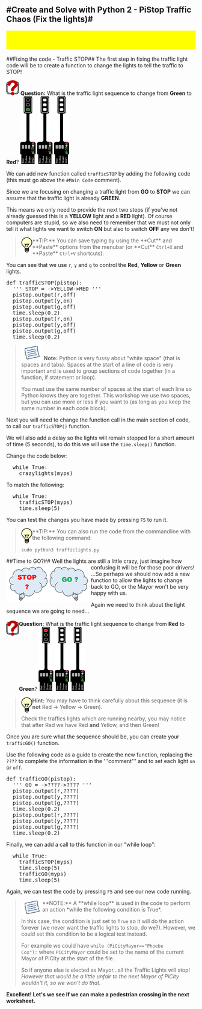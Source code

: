 #Create and Solve with Python 2 - PiStop Traffic Chaos (Fix the lights)#
----------
<img src="img/Y.png" width=1000 height=50 />


##Fixing the code - Traffic STOP##
The first step in fixing the traffic light code will be to create a function to change the lights to tell the traffic to STOP!

<img style="load:left" src="img/quest.png" height=40/> **Question:** 
What is the traffic light sequence to change from **Green** to **Red**?
<img style="load:left" src="img/pi-StopG.png" height=180/>
<img style="load:left" src="img/pi-StopBlank.png" height=180/>
<img style="load:left" src="img/pi-StopBlank.png" height=180/>

We can add new function called <code>trafficSTOP</code> by adding the following code (this must go above the <code>#Main Code</code> comment).

Since we are focusing on changing a traffic light from **GO** to **STOP** we can assume that the traffic light is already **GREEN**.

This means we only need to provide the next two steps (if you've not already guessed this is a **YELLOW** light and a **RED** light).  Of course computers are stupid, so we also need to remember that we must not only tell it what lights we want to switch **ON** but also to switch **OFF** any we don't!

> <img style="float:left" src="img/idea.png" height=40/>
> **TIP:** You can save typing by using the **Cut** and **Paste** options from the menubar (or **Cut** <code>Ctrl+X</code> and **Paste** <code>Ctrl+V</code> shortcuts).

You can see that we use <code>r</code>, <code>y</code> and <code>g</code> to control the **Red**, **Yellow** or **Green** lights.

<pre>
def trafficSTOP(pistop):
  ''' STOP = ->YELLOW->RED '''
  pistop.output(r,off)
  pistop.output(y,on)
  pistop.output(g,off)
  time.sleep(0.2)
  pistop.output(r,on)
  pistop.output(y,off)
  pistop.output(g,off)
  time.sleep(0.2)
</pre>

><img style="load:left" src="img/note.png" height=40/> **Note:** Python is very fussy about "white space" (that is spaces and tabs).  Spaces at the start of a line of code is very important and is used to group sections of code together (in a function, if statement or loop).
>
>You must use the same number of spaces at the start of each line so Python knows they are together.  This workshop we use two spaces, but you can use more or less if you want to (as long as you keep the same number in each code block).

Next you will need to change the function call in the main section of code, to call our <code>trafficSTOP()</code> function.

We will also add a delay so the lights will remain stopped for a short amount of time (5 seconds), to do this we will use the <code>time.sleep()</code> function.

Change the code below:  
<pre>
  while True:
    crazylights(myps)
</pre>
To match the following:
<pre>
  while True:
    trafficSTOP(myps)
    time.sleep(5)
</pre>

You can test the changes you have made by pressing <code>F5</code> to run it.

> <img style="float:left" src="img/idea.png" height=40/>
> **TIP:** You can also run the code from the commandline with the following command:
>
> <code>sudo python3 trafficlights.py</code>
<!---
> <img style="float:left" src="img/idea.png" height=40/>
> **TIP:** <br>Depending on the version of the software on the Raspberry Pi you may not need the <code>sudo</code> part of the command (this was required to allow direct access to the hardware which was protected).
--->

##Time to GO?##
Well the lights are still a little crazy, just imagine how confusing it will be for those poor drivers!
<img style="float:left" src="img/TrafficConfused.png" height=100/>
...So perhaps we should now add a new function to allow the lights to change back to GO, or the Mayor won't be very happy with us.

Again we need to think about the light sequence we are going to need...
<br><br>
<img style="float:left" src="img/quest.png" height=40/> **Question:** 
What is the traffic light sequence to change from **Red** to **Green**?
<img style="load:left" src="img/pi-StopR.png" height=170/>
<img style="load:left" src="img/pi-StopBlank.png" height=170/>
<img style="load:left" src="img/pi-StopBlank.png" height=170/>


><img style="float:left" src="img/idea.png" height=40/> **Hint:** You may have to think carefully about this sequence (it is **not** Red -> Yellow -> Green).
>
>Check the traffics lights which are running nearby, you may notice that after Red we have Red **and** Yellow, and then Green!

Once you are sure what the sequence should be, you can create your <code>trafficGO()</code> function.

Use the following code as a guide to create the new function, replacing the <code>????</code> to complete the information in the '''comment''' and to set each light <code>on</code> or <code>off</code>.
<pre>
def trafficGO(pistop):
  ''' GO = ->????->???? '''
  pistop.output(r,????)
  pistop.output(y,????)
  pistop.output(g,????)
  time.sleep(0.2)
  pistop.output(r,????)
  pistop.output(y,????)
  pistop.output(g,????)
  time.sleep(0.2)
</pre>

Finally, we can add a call to this function in our "while loop":
<pre>
  while True:
    trafficSTOP(myps)
    time.sleep(5)
    trafficGO(myps)
    time.sleep(5)
</pre>

Again, we can test the code by pressing <code>F5</code> and see our new code running.

> <img style="float:left" src="img/note.png" height=40/>
> **NOTE:** A **while loop** is used in the code to perform an action *while the following condition is True*.
> 
> In this case, the condition is just set to <code>True</code> so it will do the action forever (we never want the traffic lights to stop, do we?).  However, we could set this condition to be a logical test instead.
> 
> For example we could have <code>while (PiCityMayor=="Phoebe Cox"):</code> where <code>PiCityMayor</code> could be set to the name of the current Mayor of PiCity at the start of the file.
> 
> So if anyone else is elected as Mayor...all the Traffic Lights will stop!  *However that would be a little unfair to the next Mayor of PiCity wouldn't it, so we won't do that.*

**Excellent! Let's we see if we can make a pedestrian crossing in the next worksheet.**